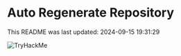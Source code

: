 # Auto Regenerate Repository

This README was last updated: 2024-09-15 19:31:29

 ![TryHackMe](https://tryhackme.com/badge/533634)